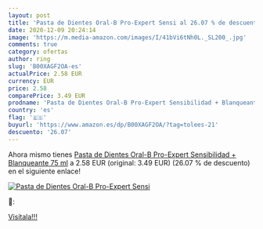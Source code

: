```yaml
---
layout: post
title: 'Pasta de Dientes Oral-B Pro-Expert Sensi al 26.07 % de descuento'
date: 2020-12-09 20:24:14
image: 'https://m.media-amazon.com/images/I/41bVi6tNh0L._SL200_.jpg'
comments: true
category: ofertas
author: ring
slug: 'B00XAGF2OA-es'
actualPrice: 2.58 EUR
currency: EUR
price: 2.58
comparePrice: 3.49 EUR
prodname: 'Pasta de Dientes Oral-B Pro-Expert Sensibilidad + Blanqueante 75 ml'
country: 'es'
flag: '🇪🇸'
buyurl: 'https://www.amazon.es/dp/B00XAGF2OA/?tag=tolees-21'
descuento: '26.07'
---
```


Ahora mismo tienes [Pasta de Dientes Oral-B Pro-Expert Sensibilidad + Blanqueante 75 ml](https://www.amazon.es/dp/B00XAGF2OA/?tag=tolees-21) a 2.58 EUR (original: 3.49 EUR) (26.07 %  de descuento) en el siguiente enlace!

[![Pasta de Dientes Oral-B Pro-Expert Sensi](https://m.media-amazon.com/images/I/41bVi6tNh0L._SL200_.jpg)](https://www.amazon.es/dp/B00XAGF2OA/?tag=tolees-21)

🔎:


[Visítala!!!](https://www.amazon.es/dp/B00XAGF2OA/?tag=tolees-21)

